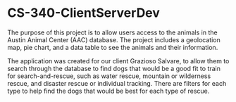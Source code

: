 # CS-340-ClientServerDev

The purpose of this project is to allow users access to the animals in the Austin Animal Center (AAC) database. 
The project includes a geolocation map, pie chart, and a data table to see the animals and their information.

The application was created for our client Grazioso Salvare, to allow them to search through the database to find dogs that would be a good fit to train for search-and-rescue, such as water rescue, mountain or wilderness rescue, and disaster rescue or individual tracking. There are filters for each type to help find the dogs that would be best for each type of rescue.

